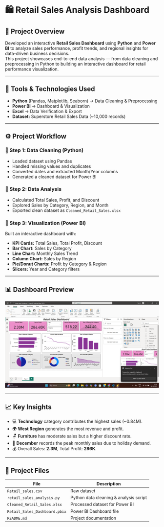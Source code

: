 # 🛍️ Retail Sales Analysis Dashboard

## 📖 Project Overview
Developed an interactive **Retail Sales Dashboard** using **Python** and **Power BI** to analyze sales performance, profit trends, and regional insights for data-driven business decisions.  
This project showcases end-to-end data analysis — from data cleaning and preprocessing in Python to building an interactive dashboard for retail performance visualization.

---

## 🧰 Tools & Technologies Used
- **Python** (Pandas, Matplotlib, Seaborn) → Data Cleaning & Preprocessing  
- **Power BI** → Dashboard & Visualization  
- **Excel** → Data Verification & Export  
- **Dataset:** Superstore Retail Sales Data (~10,000 records)

---

## ⚙️ Project Workflow

### 🔹 Step 1: Data Cleaning (Python)
- Loaded dataset using Pandas  
- Handled missing values and duplicates  
- Converted dates and extracted Month/Year columns  
- Generated a cleaned dataset for Power BI

### 🔹 Step 2: Data Analysis
- Calculated Total Sales, Profit, and Discount  
- Explored Sales by Category, Region, and Month  
- Exported clean dataset as `Cleaned_Retail_Sales.xlsx`

### 🔹 Step 3: Visualization (Power BI)
Built an interactive dashboard with:
- **KPI Cards:** Total Sales, Total Profit, Discount  
- **Bar Chart:** Sales by Category  
- **Line Chart:** Monthly Sales Trend  
- **Column Chart:** Sales by Region  
- **Pie/Donut Charts:** Profit by Category & Region  
- **Slicers:** Year and Category filters

---

## 📊 Dashboard Preview
![Retail Sales Dashboard](dashboard.png)

---

## 📈 Key Insights
- 💻 **Technology** category contributes the highest sales (~0.84M).  
- 🌍 **West Region** generates the most revenue and profit.  
- 🪑 **Furniture** has moderate sales but a higher discount rate.  
- 📅 **December** records the peak monthly sales due to holiday demand.  
- 💰 Overall Sales: **2.3M**, Total Profit: **286K**.

---

## 📂 Project Files
| File | Description |
|------|--------------|
| `Retail_sales.csv` | Raw dataset |
| `retail_sales_analysis.py` | Python data cleaning & analysis script |
| `Cleaned_Retail_Sales.xlsx` | Processed dataset for Power BI |
| `Retail_Sales_Dashboard.pbix` | Power BI Dashboard file |
| `README.md` | Project documentation |





